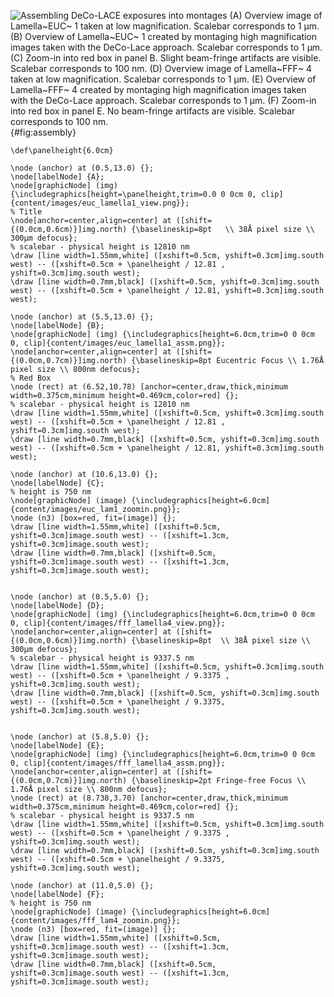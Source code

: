


![Assembling DeCo-LACE exposures into montages (A)  Overview
image of Lamella~EUC~ 1  taken at low magnification. Scalebar corresponds to 1 μm. (B) Overview of Lamella~EUC~ 1 created by
montaging high magnification images taken with the DeCo-Lace approach. Scalebar corresponds to 1 μm. (C) Zoom-in into red box in panel B. Slight beam-fringe artifacts are visible. Scalebar corresponds to 100 nm.
(D)  Overview
image of Lamella~FFF~ 4  taken at low magnification. Scalebar corresponds to 1 μm. (E) Overview of Lamella~FFF~ 4 created by
montaging high magnification images taken with the DeCo-Lace approach. Scalebar corresponds to 1 μm. (F) Zoom-in into red box in panel E. No beam-fringe artifacts are visible. Scalebar corresponds to 100 nm. ](tikz:assembly){#fig:assembly}
```{.tikz-figure #assembly width=15cm height=5cm draft=false}
\def\panelheight{6.0cm}

\node (anchor) at (0.5,13.0) {}; 
\node[labelNode] {A};
\node[graphicNode] (img) {\includegraphics[height=\panelheight,trim=0.0 0 0cm 0, clip]{content/images/euc_lamella1_view.png}};
% Title
\node[anchor=center,align=center] at ([shift={(0.0cm,0.6cm)}]img.north) {\baselineskip=8pt   \\ 38Å pixel size \\ 300μm defocus};
% scalebar - physical height is 12810 nm
\draw [line width=1.55mm,white] ([xshift=0.5cm, yshift=0.3cm]img.south west) -- ([xshift=0.5cm + \panelheight / 12.81 , yshift=0.3cm]img.south west);
\draw [line width=0.7mm,black] ([xshift=0.5cm, yshift=0.3cm]img.south west) -- ([xshift=0.5cm + \panelheight / 12.81, yshift=0.3cm]img.south west);

\node (anchor) at (5.5,13.0) {}; 
\node[labelNode] {B};
\node[graphicNode] (img) {\includegraphics[height=6.0cm,trim=0 0 0cm 0, clip]{content/images/euc_lamella1_assm.png}};
\node[anchor=center,align=center] at ([shift={(0.0cm,0.7cm)}]img.north) {\baselineskip=8pt Eucentric Focus \\ 1.76Å pixel size \\ 800nm defocus};
% Red Box
\node (rect) at (6.52,10.78) [anchor=center,draw,thick,minimum width=0.375cm,minimum height=0.469cm,color=red] {};
% scalebar - physical height is 12810 nm
\draw [line width=1.55mm,white] ([xshift=0.5cm, yshift=0.3cm]img.south west) -- ([xshift=0.5cm + \panelheight / 12.81 , yshift=0.3cm]img.south west);
\draw [line width=0.7mm,black] ([xshift=0.5cm, yshift=0.3cm]img.south west) -- ([xshift=0.5cm + \panelheight / 12.81, yshift=0.3cm]img.south west);

\node (anchor) at (10.6,13.0) {}; 
\node[labelNode] {C};
% height is 750 nm
\node[graphicNode] (image) {\includegraphics[height=6.0cm]{content/images/euc_lam1_zoomin.png}};
\node (n3) [box=red, fit=(image)] {};
\draw [line width=1.55mm,white] ([xshift=0.5cm, yshift=0.3cm]image.south west) -- ([xshift=1.3cm, yshift=0.3cm]image.south west);
\draw [line width=0.7mm,black] ([xshift=0.5cm, yshift=0.3cm]image.south west) -- ([xshift=1.3cm, yshift=0.3cm]image.south west);


\node (anchor) at (0.5,5.0) {}; 
\node[labelNode] {D};
\node[graphicNode] (img) {\includegraphics[height=6.0cm,trim=0 0 0cm 0, clip]{content/images/fff_lamella4_view.png}};
\node[anchor=center,align=center] at ([shift={(0.0cm,0.6cm)}]img.north) {\baselineskip=8pt  \\ 38Å pixel size \\ 300μm defocus};
% scalebar - physical height is 9337.5 nm
\draw [line width=1.55mm,white] ([xshift=0.5cm, yshift=0.3cm]img.south west) -- ([xshift=0.5cm + \panelheight / 9.3375 , yshift=0.3cm]img.south west);
\draw [line width=0.7mm,black] ([xshift=0.5cm, yshift=0.3cm]img.south west) -- ([xshift=0.5cm + \panelheight / 9.3375, yshift=0.3cm]img.south west);


\node (anchor) at (5.8,5.0) {}; 
\node[labelNode] {E};
\node[graphicNode] (img) {\includegraphics[height=6.0cm,trim=0 0 0cm 0, clip]{content/images/fff_lamella4_assm.png}};
\node[anchor=center,align=center] at ([shift={(0.0cm,0.7cm)}]img.north) {\baselineskip=2pt Fringe-free Focus \\ 1.76Å pixel size \\ 800nm defocus};
\node (rect) at (8.738,3.70) [anchor=center,draw,thick,minimum width=0.375cm,minimum height=0.469cm,color=red] {};
% scalebar - physical height is 9337.5 nm
\draw [line width=1.55mm,white] ([xshift=0.5cm, yshift=0.3cm]img.south west) -- ([xshift=0.5cm + \panelheight / 9.3375 , yshift=0.3cm]img.south west);
\draw [line width=0.7mm,black] ([xshift=0.5cm, yshift=0.3cm]img.south west) -- ([xshift=0.5cm + \panelheight / 9.3375, yshift=0.3cm]img.south west);

\node (anchor) at (11.0,5.0) {}; 
\node[labelNode] {F};
% height is 750 nm
\node[graphicNode] (image) {\includegraphics[height=6.0cm]{content/images/fff_lam4_zoomin.png}};
\node (n3) [box=red, fit=(image)] {};
\draw [line width=1.55mm,white] ([xshift=0.5cm, yshift=0.3cm]image.south west) -- ([xshift=1.3cm, yshift=0.3cm]image.south west);
\draw [line width=0.7mm,black] ([xshift=0.5cm, yshift=0.3cm]image.south west) -- ([xshift=1.3cm, yshift=0.3cm]image.south west);
```



